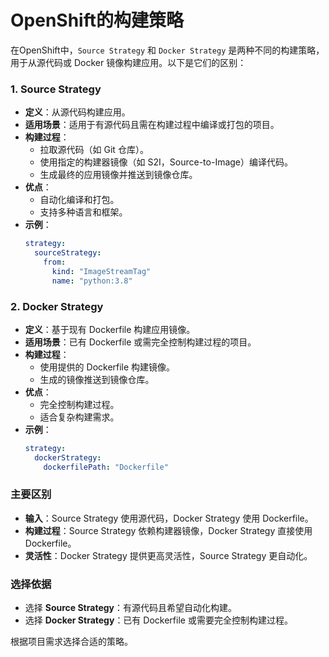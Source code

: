 # OpenShift的构建策略

在OpenShift中，`Source Strategy` 和 `Docker Strategy` 是两种不同的构建策略，用于从源代码或 Docker 镜像构建应用。以下是它们的区别：

### 1. Source Strategy
- **定义**：从源代码构建应用。
- **适用场景**：适用于有源代码且需在构建过程中编译或打包的项目。
- **构建过程**：
    - 拉取源代码（如 Git 仓库）。
    - 使用指定的构建器镜像（如 S2I，Source-to-Image）编译代码。
    - 生成最终的应用镜像并推送到镜像仓库。
- **优点**：
    - 自动化编译和打包。
    - 支持多种语言和框架。
- **示例**：
  ```yaml
  strategy:
    sourceStrategy:
      from:
        kind: "ImageStreamTag"
        name: "python:3.8"
  ```

### 2. Docker Strategy
- **定义**：基于现有 Dockerfile 构建应用镜像。
- **适用场景**：已有 Dockerfile 或需完全控制构建过程的项目。
- **构建过程**：
    - 使用提供的 Dockerfile 构建镜像。
    - 生成的镜像推送到镜像仓库。
- **优点**：
    - 完全控制构建过程。
    - 适合复杂构建需求。
- **示例**：
  ```yaml
  strategy:
    dockerStrategy:
      dockerfilePath: "Dockerfile"
  ```

### 主要区别
- **输入**：Source Strategy 使用源代码，Docker Strategy 使用 Dockerfile。
- **构建过程**：Source Strategy 依赖构建器镜像，Docker Strategy 直接使用 Dockerfile。
- **灵活性**：Docker Strategy 提供更高灵活性，Source Strategy 更自动化。

### 选择依据
- 选择 **Source Strategy**：有源代码且希望自动化构建。
- 选择 **Docker Strategy**：已有 Dockerfile 或需要完全控制构建过程。

根据项目需求选择合适的策略。